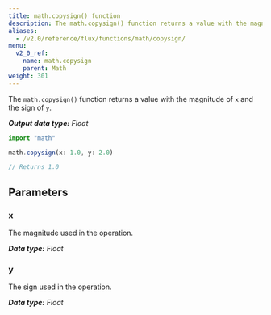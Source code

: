 ```yaml
---
title: math.copysign() function
description: The math.copysign() function returns a value with the magnitude of `x` and the sign of `y`.
aliases:
  - /v2.0/reference/flux/functions/math/copysign/
menu:
  v2_0_ref:
    name: math.copysign
    parent: Math
weight: 301
---
```


The `math.copysign()` function returns a value with the magnitude of `x` and the sign of `y`.

_**Output data type:** Float_

```js
import "math"

math.copysign(x: 1.0, y: 2.0)

// Returns 1.0
```

## Parameters

### x
The magnitude used in the operation.

_**Data type:** Float_

### y
The sign used in the operation.

_**Data type:** Float_
